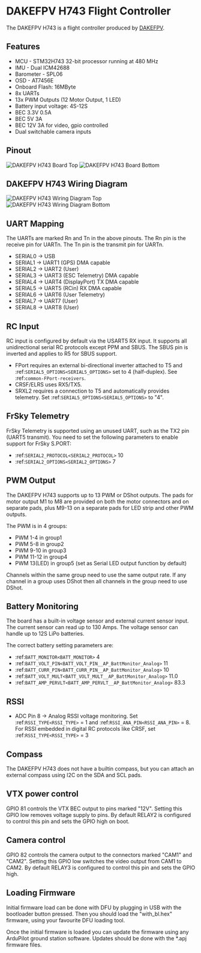 # DAKEFPV H743 Flight Controller

The DAKEFPV H743 is a flight controller produced by [DAKEFPV](https://www.dakefpv.com/).

## Features

 - MCU - STM32H743 32-bit processor running at 480 MHz
 - IMU - Dual ICM42688
 - Barometer - SPL06
 - OSD - AT7456E
 - Onboard Flash: 16MByte
 - 8x UARTs
 - 13x PWM Outputs (12 Motor Output, 1 LED)
 - Battery input voltage: 4S-12S
 - BEC 3.3V 0.5A
 - BEC 5V 3A
 - BEC 12V 3A for video, gpio controlled
 - Dual switchable camera inputs

## Pinout

![DAKEFPV H743 Board Top](Top.jpg "DAKEFPV H743 Top")
![DAKEFPV H743 Board Bottom](Bottom.jpg "DAKEFPV H743 Bottom")

## DAKEFPV H743 Wiring Diagram

![DAKEFPV H743 Wiring Diagram Top]( WiringDiagramTop.png "DAKEFPV H743 Wiring Diagram Top")
![DAKEFPV H743 Wiring Diagram Bottom](WiringDiagramBottom.png "DAKEFPV H743 Wiring Diagram Bottom")

## UART Mapping

The UARTs are marked Rn and Tn in the above pinouts. The Rn pin is the
receive pin for UARTn. The Tn pin is the transmit pin for UARTn.

 - SERIAL0 -> USB
 - SERIAL1 -> UART1 (GPS) DMA capable
 - SERIAL2 -> UART2 (User)
 - SERIAL3 -> UART3 (ESC Telemetry) DMA capable
 - SERIAL4 -> UART4 (DisplayPort) TX DMA capable
 - SERIAL5 -> UART5 (RCin) RX DMA capable
 - SERIAL6 -> UART6 (User Telemetry)
 - SERIAL7 -> UART7 (User)
 - SERIAL8 -> UART8 (User)

## RC Input

RC input is configured by default via the USART5 RX input. It supports all unidirectional serial RC protocols except PPM and SBUS. The SBUS pin is inverted and applies to R5 for SBUS support.

* FPort requires an external bi-directional inverter attached to T5 and :ref:`SERIAL5_OPTIONS<SERIAL5_OPTIONS>` set to 4 (half-duplex).  See :ref:`common-FPort-receivers`.
* CRSF/ELRS uses RX5/TX5.
* SRXL2 requires a connection to T5 and automatically provides telemetry.  Set :ref:`SERIAL5_OPTIONS<SERIAL5_OPTIONS>` to "4".

## FrSky Telemetry

FrSky Telemetry is supported using an unused UART, such as the TX2 pin (UART5 transmit).
You need to set the following parameters to enable support for FrSky S.PORT:

  - :ref:`SERIAL2_PROTOCOL<SERIAL2_PROTOCOL>` 10
  - :ref:`SERIAL2_OPTIONS<SERIAL2_OPTIONS>` 7

## PWM Output

The DAKEFPV H743 supports up to 13 PWM or DShot outputs. The pads for motor output
M1 to M8 are provided on both the motor connectors and on separate pads, plus
M9-13 on a separate pads for LED strip and other PWM outputs.

The PWM is in 4 groups:

 - PWM 1-4     in group1
 - PWM 5-8     in group2
 - PWM 9-10    in group3
 - PWM 11-12   in group4
 - PWM 13(LED) in group5 (set as Serial LED output function by default) 

Channels within the same group need to use the same output rate. If
any channel in a group uses DShot then all channels in the group need
to use DShot.

## Battery Monitoring

The board has a built-in voltage sensor and external current sensor input. The current
sensor can read up to 130 Amps. The voltage sensor can handle up to 12S LiPo batteries.

The correct battery setting parameters are:

 - :ref:`BATT_MONITOR<BATT_MONITOR>` 4
 - :ref:`BATT_VOLT_PIN<BATT_VOLT_PIN__AP_BattMonitor_Analog>` 11 
 - :ref:`BATT_CURR_PIN<BATT_CURR_PIN__AP_BattMonitor_Analog>` 10
 - :ref:`BATT_VOLT_MULT<BATT_VOLT_MULT__AP_BattMonitor_Analog>` 11.0
 - :ref:`BATT_AMP_PERVLT<BATT_AMP_PERVLT__AP_BattMonitor_Analog>` 83.3

## RSSI

 - ADC Pin 8 -> Analog RSSI voltage monitoring. Set :ref:`RSSI_TYPE<RSSI_TYPE>` = 1 and :ref:`RSSI_ANA_PIN<RSSI_ANA_PIN>` = 8. For RSSI embedded in digital RC protocols like CRSF, set :ref:`RSSI_TYPE<RSSI_TYPE>` = 3

## Compass

The DAKEFPV H743 does not have a builtin compass, but you can attach an external compass using I2C on the SDA and SCL pads.

## VTX power control

GPIO 81 controls the VTX BEC output to pins marked "12V". Setting this GPIO low removes voltage supply to pins.
By default RELAY2 is configured to control this pin and sets the GPIO high on boot.

## Camera control

GPIO 82 controls the camera output to the connectors marked "CAM1" and "CAM2". Setting this GPIO low switches the video output from CAM1 to CAM2. By default RELAY3 is configured to control this pin and sets the GPIO high.

## Loading Firmware

Initial firmware load can be done with DFU by plugging in USB with the
bootloader button pressed. Then you should load the "with_bl.hex"
firmware, using your favourite DFU loading tool.

Once the initial firmware is loaded you can update the firmware using
any ArduPilot ground station software. Updates should be done with the
\*.apj firmware files.

